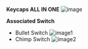**Keycaps ALL IN ONE**
![image](https://cdn.shopify.com/s/files/1/2711/4238/products/all-in-one-1400_d81d91a8-bba5-44e9-96cc-5d402be8c7f6.png?v=1640230690)

**Associated Switch**

- Bullet Switch 
![image1](https://cdn.shopify.com/s/files/1/2711/4238/products/H80f3ec25a88c4bc794220b4e02f03b9fE.jpg?v=1640229990)
- Chimp Switch
![image2](https://cdn.shopify.com/s/files/1/2711/4238/products/Ha696f732159b4ba584bb9903b8d41697e.jpg?v=1640229990)
